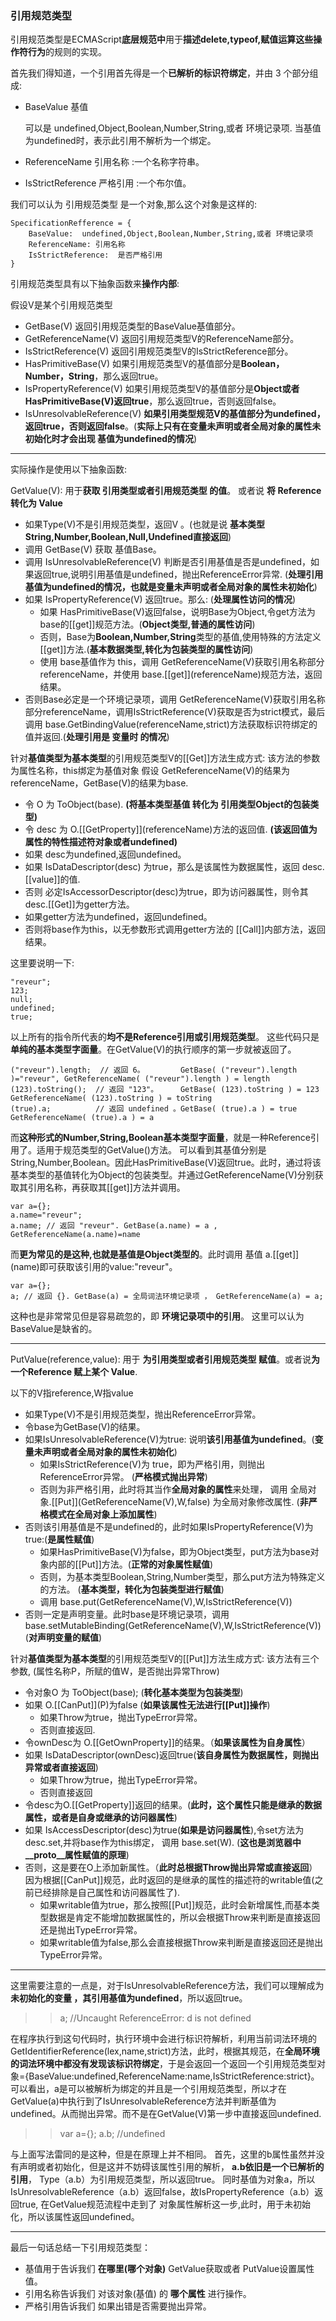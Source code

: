 ### 引用规范类型

引用规范类型是ECMAScript**底层规范中**用于**描述delete,typeof,赋值运算这些操作符行为**的规则的实现。

首先我们得知道，一个引用首先得是一个**已解析的标识符绑定**，并由 3 个部分组成:
* BaseValue 基值

    可以是 undefined,Object,Boolean,Number,String,或者 环境记录项.
    当基值为undefined时，表示此引用不解析为一个绑定。
* ReferenceName 引用名称 :一个名称字符串。
* IsStrictReference 严格引用 :一个布尔值。

我们可以认为 引用规范类型 是一个对象,那么这个对象是这样的:

    SpecificationRefference = {
        BaseValue:  undefined,Object,Boolean,Number,String,或者 环境记录项
        ReferenceName: 引用名称
        IsStrictReference:  是否严格引用
    }

引用规范类型具有以下抽象函数来**操作内部**:

假设V是某个引用规范类型
* GetBase(V) 返回引用规范类型的BaseValue基值部分。
* GetReferenceName(V) 返回引用规范类型V的ReferenceName部分。
* IsStrictReference(V) 返回引用规范类型V的IsStrictReference部分。
* HasPrimitiveBase(V) 如果引用规范类型V的基值部分是**Boolean，Number，String**，那么返回true。
* IsPropertyReference(V) 如果引用规范类型V的基值部分是**Object或者HasPrimitiveBase(V)返回true**，那么返回true，否则返回false。
* IsUnresolvableReference(V) **如果引用类型规范V的基值部分为undefined，返回true，否则返回false**。(**实际上只有在变量未声明或者全局对象的属性未初始化时才会出现 基值为undefined的情况**)

***

实际操作是使用以下抽象函数:

GetValue(V): 用于**获取 引用类型或者引用规范类型 的值**。 或者说 **将 Reference 转化为 Value**

* 如果Type(V)不是引用规范类型，返回V 。(也就是说 **基本类型String,Number,Boolean,Null,Undefined直接返回**)
* 调用 GetBase(V) 获取 基值Base。
* 调用 IsUnresolvableReference(V) 判断是否引用基值是否是undefined，如果返回true,说明引用基值是undefined，抛出ReferenceError异常. (**处理引用基值为undefined的情况，也就是变量未声明或者全局对象的属性未初始化**)
* 如果 IsPropertyReference(V) 返回true。那么: (**处理属性访问的情况**)
    * 如果 HasPrimitiveBase(V)返回false，说明Base为Object,令get方法为base的\[\[get]]规范方法。(**Object类型,普通的属性访问**)
    * 否则，Base为**Boolean,Number,String**类型的基值,使用特殊的方法定义\[\[get]]方法.(**基本数据类型,转化为包装类型的属性访问**)
    * 使用 base基值作为 this，调用 GetReferenceName(V)获取引用名称部分referenceName，并使用 base.\[\[get]](referenceName)规范方法，返回结果。
* 否则Base必定是一个环境记录项，调用 GetReferenceName(V)获取引用名称部分referenceName，调用IsStrictReference(V)获取是否为strict模式，最后调用 base.GetBindingValue(referenceName,strict)方法获取标识符绑定的值并返回.(**处理引用是 变量时 的情况**)

针对**基值类型为基本类型**的引用规范类型V的\[\[Get]]方法生成方式:
该方法的参数为属性名称，this绑定为基值对象
假设 GetReferenceName(V)的结果为referenceName，GetBase(V)的结果为base. 
* 令 O 为 ToObject(base). **(将基本类型基值 转化为 引用类型Object的包装类型)**
* 令 desc 为 O.\[\[GetProperty]](referenceName)方法的返回值. **(该返回值为属性的特性描述符对象或者undefined)**
* 如果 desc为undefined,返回undefined。
* 如果 IsDataDescriptor(desc) 为true，那么是该属性为数据属性，返回 desc.\[\[value]]的值.
* 否则 必定IsAccessorDescriptor(desc)为true，即为访问器属性，则令其 desc.\[\[Get]]为getter方法。
* 如果getter方法为undefined，返回undefined。
* 否则将base作为this，以无参数形式调用getter方法的 \[\[Call]]内部方法，返回结果。
    
    
这里要说明一下:

    "reveur";
    123;
    null;
    undefined;
    true; 
    
以上所有的指令所代表的**均不是Reference引用或引用规范类型**。 这些代码只是**单纯的基本类型字面量**。在GetValue(V)的执行顺序的第一步就被返回了。

    ("reveur").length;  // 返回 6。        GetBase( ("reveur").length )="reveur", GetReferenceName( ("reveur").length ) = length
    (123).toString();  // 返回 "123"。     GetBase( (123).toString ) = 123    GetReferenceName( (123).toString ) = toString
    (true).a;          // 返回 undefined 。GetBase( (true).a ) = true         GetReferenceName( (true).a ) = a

而**这种形式的Number,String,Boolean基本类型字面量**，就是一种Reference引用了。适用于规范类型的GetValue()方法。
可以看到其基值分别是 String,Number,Boolean。因此HasPrimitiveBase(V)返回true。此时，通过将该基本类型的基值转化为Object的包装类型。并通过GetReferenceName(V)分别获取其引用名称，再获取其\[\[get]]方法并调用。
    
    var a={};
    a.name="reveur";
    a.name; // 返回 "reveur". GetBase(a.name) = a , GetReferenceName(a.name)=name

而**更为常见的是这种,也就是基值是Object类型的**。此时调用 基值 a.\[\[get]](name)即可获取该引用的value:"reveur"。

    var a={};
    a; // 返回 {}. GetBase(a) = 全局词法环境记录项 ， GetReferenceName(a) = a;

这种也是非常常见但是容易疏忽的，即 **环境记录项中的引用**。 这里可以认为 BaseValue是缺省的。 

***

PutValue(reference,value): 用于 **为引用类型或者引用规范类型 赋值**。或者说**为 一个Reference 赋上某个 Value**.

以下的V指reference,W指value

* 如果Type(V)不是引用规范类型，抛出ReferenceError异常。
* 令base为GetBase(V)的结果。
* 如果IsUnresolvableReference(V)为true: 说明**该引用基值为undefined**。(**变量未声明或者全局对象的属性未初始化**)
    * 如果IsStrictReference(V)为 true，即为严格引用，则抛出ReferenceError异常。 (**严格模式抛出异常**)
    * 否则为非严格引用，此时将其当作**全局对象的属性**来处理， 调用 全局对象.\[\[Put]](GetReferenceName(V),W,false) 为全局对象修改属性. (**非严格模式在全局对象上添加属性**)
* 否则该引用基值是不是undefined的，此时如果IsPropertyReference(V)为true:(**是属性赋值**)
    * 如果HasPrimitiveBase(V)为false，即为Object类型，put方法为base对象内部的\[\[Put]]方法。(**正常的对象属性赋值**)
    * 否则，为基本类型Boolean,String,Number类型，那么put方法为特殊定义的方法。 (**基本类型，转化为包装类型进行赋值**)
    * 调用 base.put(GetReferenceName(V),W,IsStrictReference(V))
* 否则一定是声明变量。此时base是环境记录项，调用 base.setMutableBinding(GetReferenceName(V),W,IsStrictReference(V)) (**对声明变量的赋值**)

针对**基值类型为基本类型**的引用规范类型V的\[\[Put]]方法生成方式:
该方法有三个参数, (属性名称P，所赋的值W，是否抛出异常Throw)

* 令对象O 为 ToObject(base); (**转化基本类型为包装类型**)
* 如果 O.\[\[CanPut]](P)为false  (**如果该属性无法进行\[\[Put]]操作**)
    * 如果Throw为true，抛出TypeError异常。
    * 否则直接返回.
* 令ownDesc为 O.\[\[GetOwnProperty]]的结果。（**如果该属性为自身属性**）
* 如果 IsDataDescriptor(ownDesc)返回true(**该自身属性为数据属性，则抛出异常或者直接返回**)
    * 如果Throw为true，抛出TypeError异常。
    * 否则直接返回
* 令desc为O.\[\[GetProperty]]返回的结果。(**此时，这个属性只能是继承的数据属性，或者是自身或继承的访问器属性**)
* 如果 IsAccessDescriptor(desc)为true(**如果是访问器属性**),令set方法为 desc.set,并将base作为this绑定， 调用 base.set(W). (**这也是浏览器中__proto__属性赋值的原理**)
* 否则，这是要在O上添加新属性。（**此时总根据Throw抛出异常或直接返回**）
因为根据\[\[CanPut]]规范，此时返回的是继承的属性的描述符的writable值(之前已经排除是自己属性和访问器属性了).
    * 如果writable值为true，那么按照\[\[Put]]规范，此时会新增属性,而基本类型数据是肯定不能增加数据属性的，所以会根据Throw来判断是直接返回还是抛出TypeError异常。
    * 如果writable值为false,那么会直接根据Throw来判断是直接返回还是抛出TypeError异常。


***

这里需要注意的一点是，对于IsUnresolvableReference方法，我们可以理解成为 **未初始化的变量 ，其引用基值为undefined**，所以返回true。

>> a; //Uncaught ReferenceError: d is not defined

在程序执行到这句代码时，执行环境中会进行标识符解析，利用当前词法环境的GetIdentifierReference(lex,name,strict)方法，此时，根据其规范，在**全局环境的词法环境中都没有发现该标识符绑定**，于是会返回一个返回一个引用规范类型对象={BaseValue:undefined,ReferenceName:name,IsStrictReference:strict}。
可以看出，a是可以被解析为绑定的并且是一个引用规范类型，所以才在GetValue(a)中执行到了IsUnresolvableReference方法并判断基值为undefined。从而抛出异常。而不是在GetValue(V)第一步中直接返回undefined.

>> var a={}; a.b; //undefined

与上面写法雷同的是这种，但是在原理上并不相同。 首先，这里的b属性虽然并没有声明或者初始化，但是这并不妨碍该属性引用的解析， **a.b依旧是一个已解析的引用**， Type（a.b）为引用规范类型，所以返回true。
同时基值为对象a，所以IsUnresolvableReference（a.b）返回false，故IsPropertyReference（a.b）返回true, 在GetValue规范流程中走到了 对象属性解析这一步,此时，用于未初始化，所以该属性返回undefined。

***
最后一句话总结一下引用规范类型：
* 基值用于告诉我们 **在哪里(哪个对象)** GetValue获取或者 PutValue设置属性值。
* 引用名称告诉我们 对该对象(基值) 的 **哪个属性** 进行操作。
* 严格引用告诉我们 如果出错是否需要抛出异常。